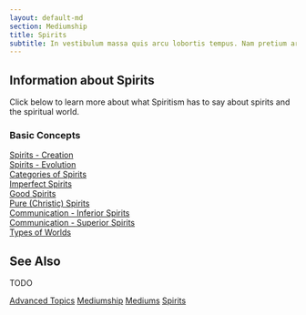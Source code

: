```yaml
---
layout: default-md
section: Mediumship
title: Spirits
subtitle: In vestibulum massa quis arcu lobortis tempus. Nam pretium arcu in odio vulputate luctus.
---
```


## Information about Spirits
Click below to learn more about what Spiritism has to say about spirits and the spiritual world.

### Basic Concepts
[Spirits - Creation](creation)  
[Spirits - Evolution](evolution)  
[Categories of Spirits](categories)  
[Imperfect Spirits](imperfect)  
[Good Spirits](good)  
[Pure (Christic) Spirits](pure)  
[Communication - Inferior Spirits](inferior-communication)  
[Communication - Superior Spirits](superior-communication)  
[Types of Worlds](types-of-world)  



## See Also
TODO




<a href="../advanced" class="button special">Advanced Topics</a>
<a href="../mediumship" class="button">Mediumship</a>
<a href="../mediums" class="button">Mediums</a>
<a href="../spirits" class="button">Spirits</a>
